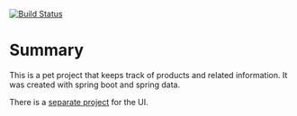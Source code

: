 [![Build Status](https://travis-ci.org/etiennecouturier/inventory-rest-service.svg?branch=master)](https://travis-ci.org/etiennecouturier/inventory-rest-service)

# Summary

This is a pet project that keeps track of products and related information.
It was created with spring boot and spring data.

There is a [separate project](https://github.com/etiennecouturier/inventory-ui) for the UI.
